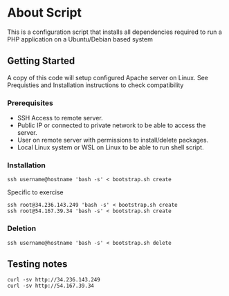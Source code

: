 # About Script

This is a configuration script that installs all dependencies required to run a PHP application on a Ubuntu/Debian based system

## Getting Started

A copy of this code will setup configured Apache server on Linux. See Prequisties and Installation instructions to check compatibility


### Prerequisites

* SSH Access to remote server.
* Public IP or connected to private network to be able to access the server.
* User on remote server with permissions to install/delete packages.
* Local Linux system or WSL on Linux to be able to run shell script.


### Installation

```
ssh username@hostname 'bash -s' < bootstrap.sh create
```

Specific to exercise

```
ssh root@34.236.143.249 'bash -s' < bootstrap.sh create
ssh root@54.167.39.34 'bash -s' < bootstrap.sh create
```

### Deletion 

```
ssh username@hostname 'bash -s' < bootstrap.sh delete
```

## Testing notes

```
curl -sv http://34.236.143.249
curl -sv http://54.167.39.34
```